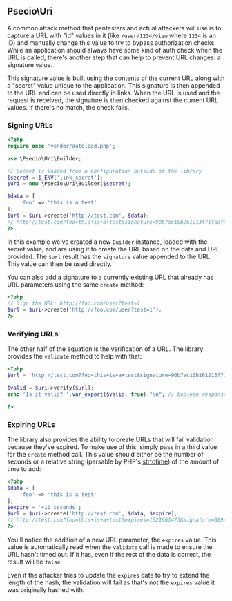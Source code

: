 
## Psecio\Uri

A common attack method that pentesters and actual attackers will use is to capture a URL with "id" values in it (like `/user/1234/view` where `1234` is an ID) and manually change this value to try to bypass authorization checks. While an application should always have some kind of auth check when the URL is called, there's another step that can help to prevent URL changes: a signature value.

This signature value is built using the contents of the current URL along with a "secret" value unique to the application. This signature is then appended to the URL and can be used directly in links. When the URL is used and the request is received, the signature is then checked against the current URL values. If there's no match, the check fails.

### Signing URLs

```php
<?php
require_once 'vendor/autoload.php';

use \Psecio\Uri\Builder;

// Secret is loaded from a configuration outside of the library
$secret = $_ENV['link_secret'];
$uri = new \Psecio\Uri\Builder($secret);

$data = [
    'foo' => 'this is a test'
];
$url = $uri->create('http://test.com', $data);
// http://test.com?foo=this+is+a+test&signature=90b7ac10b261213f71faaf8ce4008fdbdd037bab7192041de8d54d93a158467f
?>
```

In this example we've created a new `Builder` instance, loaded with the secret value, and are using it to create the URL based on the data and URL provided. The `$url` result has the `signature` value appended to the URL. This value can then be used directly.

You can also add a signature to a currently existing URL that already has URL parameters using the same `create` method:

```php
<?php
// Sign the URL: http://foo.com/user?test=1
$url = $uri->create('http://foo.com/user?test=1');
?>
```

### Verifying URLs

The other half of the equation is the verification of a URL. The library provides the `validate` method to help with that:

```php
<?php
$url = 'http://test.com?foo=this+is+a+test&signature=90b7ac10b261213f71faaf8ce4008fdbdd037bab7192041de8d54d93a158467f';

$valid = $uri->verify($url);
echo 'Is it valid? '.var_export($valid, true)."\n"; // boolean response

?>
```

### Expiring URLs

The library also provides the ability to create URLs that will fail validation because they've expired. To make use of this, simply pass in a third value for the `create` method call. This value should either be the number of seconds or a relative string (parsable by PHP's [strtotime](https://php.net/strtotime)) of the amount of time to add:

```php
<?php
$data = [
    'foo' => 'this is a test'
];
$expire = '+10 seconds';
$url = $uri->create('http://test.com', $data, $expire);
// http://test.com?foo=this+is+a+test&expires=1521661473&signature=009e2d70add85d79e19979434e3750e682d40a3d1403ee92458fe30aece2c826
?>
```

You'll notice the addition of a new URL parameter, the `expires` value. This value is automatically read when the `validate` call is made to ensure the URL hasn't timed out. If it has, even if the rest of the data is correct, the result will be `false`.

Even if the attacker tries to update the `expires` date to try to extend the length of the hash, the validation will fail as that's not the `expires` value it was originally hashed with.